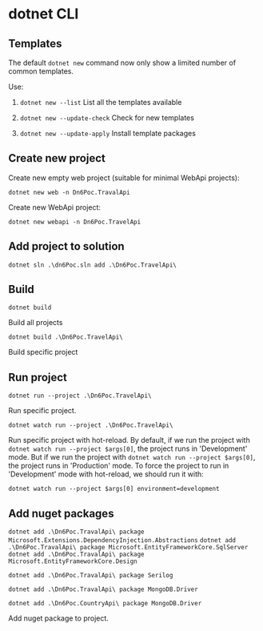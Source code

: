 # dotnet CLI

## Templates

The default `dotnet new` command now only show a limited number of common templates.

Use:

1.  `dotnet new --list`
    List all the templates available

2.  `dotnet new --update-check`
    Check for new templates

3.  `dotnet new --update-apply`
    Install template packages


## Create new project


Create new empty web project (suitable for minimal WebApi projects):

`dotnet new web -n Dn6Poc.TravalApi`

Create new WebApi project:

`dotnet new webapi -n Dn6Poc.TravelApi`

## Add project to solution

`dotnet sln .\dn6Poc.sln add .\Dn6Poc.TravelApi\`

## Build

`dotnet build`

Build all projects

`dotnet build .\Dn6Poc.TravelApi\`

Build specific project

## Run project 

`dotnet run --project .\Dn6Poc.TravelApi\`

Run specific project.

`dotnet watch run --project .\Dn6Poc.TravelApi\`

Run specific project with hot-reload.
By default, if we run the project with `dotnet watch run --project $args[0]`, the project runs in 'Development' mode.
But if we run the project with `dotnet watch run --project $args[0]`, the project runs in 'Production' mode.
To force the project to run in 'Development' mode with hot-reload, we should run it with:

`dotnet watch run --project $args[0] environment=development`

## Add nuget packages 

`dotnet add .\Dn6Poc.TravalApi\ package Microsoft.Extensions.DependencyInjection.Abstractions`
`dotnet add .\Dn6Poc.TravalApi\ package Microsoft.EntityFrameworkCore.SqlServer`
`dotnet add .\Dn6Poc.TravalApi\ package Microsoft.EntityFrameworkCore.Design`

`dotnet add .\Dn6Poc.TravalApi\ package Serilog`

`dotnet add .\Dn6Poc.TravalApi\ package MongoDB.Driver`

`dotnet add .\Dn6Poc.CountryApi\ package MongoDB.Driver`


Add nuget package to project.

